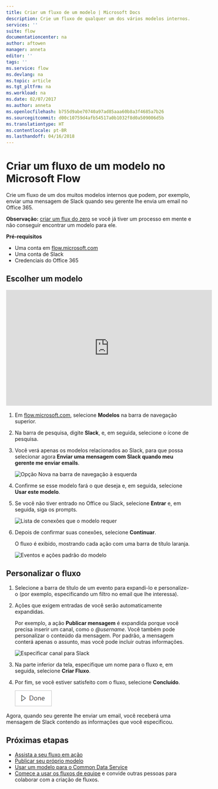 ```yaml
---
title: Criar um fluxo de um modelo | Microsoft Docs
description: Crie um fluxo de qualquer um dos vários modelos internos.
services: ''
suite: flow
documentationcenter: na
author: aftowen
manager: anneta
editor: ''
tags: ''
ms.service: flow
ms.devlang: na
ms.topic: article
ms.tgt_pltfrm: na
ms.workload: na
ms.date: 02/07/2017
ms.author: anneta
ms.openlocfilehash: b755d9abe70740a97ad85aaa60b8a3f4685a7b26
ms.sourcegitcommit: d00c10759d4afb54517a0b1032f8d0a509006d5b
ms.translationtype: HT
ms.contentlocale: pt-BR
ms.lasthandoff: 04/16/2018
---
```

# <a name="create-a-flow-from-a-template-in-microsoft-flow"></a>Criar um fluxo de um modelo no Microsoft Flow
Crie um fluxo de um dos muitos modelos internos que podem, por exemplo, enviar uma mensagem de Slack quando seu gerente lhe envia um email no Office 365.

**Observação:** [criar um flux do zero](get-started-logic-flow.md) se você já tiver um processo em mente e não conseguir encontrar um modelo para ele.

**Pré-requisitos**

* Uma conta em [flow.microsoft.com](https://flow.microsoft.com)
* Uma conta de Slack
* Credenciais do Office 365

## <a name="choose-a-template"></a>Escolher um modelo
<iframe width="560" height="315" src="https://www.youtube.com/embed/ZJK8cYdjAic?list=PL8nfc9haGeb55I9wL9QnWyHp3ctU2_ThF" frameborder="0" allowfullscreen></iframe>

1. Em [flow.microsoft.com](https://flow.microsoft.com), selecione **Modelos** na barra de navegação superior.
2. Na barra de pesquisa, digite **Slack**, e, em seguida, selecione o ícone de pesquisa.
3. Você verá apenas os modelos relacionados ao Slack, para que possa selecionar agora **Enviar uma mensagem com Slack quando meu gerente me enviar emails**.
   
    ![Opção Nova na barra de navegação à esquerda](./media/get-started-logic-template/select-template.png)
4. Confirme se esse modelo fará o que deseja e, em seguida, selecione **Usar este modelo**.
5. Se você não tiver entrado no Office ou Slack, selecione **Entrar** e, em seguida, siga os prompts.
   
    ![Lista de conexões que o modelo requer](./media/get-started-logic-template/confirm-connections.png)
6. Depois de confirmar suas conexões, selecione **Continuar**.
   
    O fluxo é exibido, mostrando cada ação com uma barra de título laranja.
   
    ![Eventos e ações padrão do modelo](./media/get-started-logic-template/template-default.png)

## <a name="customize-your-flow"></a>Personalizar o fluxo
1. Selecione a barra de título de um evento para expandi-lo e personalize-o (por exemplo, especificando um filtro no email que lhe interessa).
2. Ações que exigem entradas de você serão automaticamente expandidas.
   
    Por exemplo, a ação **Publicar mensagem** é expandida porque você precisa inserir um canal, como o *\@username*. Você também pode personalizar o conteúdo da mensagem. Por padrão, a mensagem conterá apenas o assunto, mas você pode incluir outras informações.
   
    ![Especificar canal para Slack](./media/get-started-logic-template/specify-keyword.png)
3. Na parte inferior da tela, especifique um nome para o fluxo e, em seguida, selecione **Criar Fluxo**.
4. Por fim, se você estiver satisfeito com o fluxo, selecione **Concluído**.
   
    ![Botão Concluído](./media/get-started-logic-template/done.png)

Agora, quando seu gerente lhe enviar um email, você receberá uma mensagem de Slack contendo as informações que você especificou.

## <a name="next-steps"></a>Próximas etapas
* [Assista a seu fluxo em ação](see-a-flow-run.md)
* [Publicar seu próprio modelo](publish-a-template.md)
* [Usar um modelo para o Common Data Service](common-data-model-intro.md)
* [Comece a usar os fluxos de equipe](create-team-flows.md) e convide outras pessoas para colaborar com a criação de fluxos.

